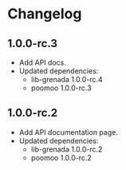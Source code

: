 # Changelog

## 1.0.0-rc.3

 - Add API docs.
 - Updated dependencies:
    - lib-grenada 1.0.0-rc.4
    - poomoo 1.0.0-rc.3

## 1.0.0-rc.2

 - Add API documentation page.
 - Updated dependencies:
    - lib-grenada 1.0.0-rc.2
    - poomoo 1.0.0-rc.2

